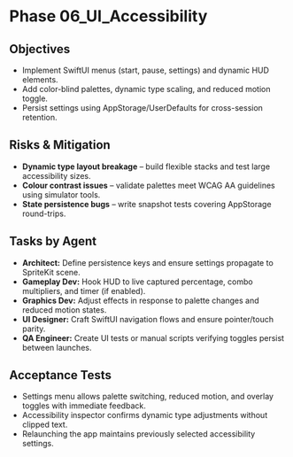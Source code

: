 # Phase 06_UI_Accessibility

## Objectives
- Implement SwiftUI menus (start, pause, settings) and dynamic HUD elements.
- Add color-blind palettes, dynamic type scaling, and reduced motion toggle.
- Persist settings using AppStorage/UserDefaults for cross-session retention.

## Risks & Mitigation
- **Dynamic type layout breakage** – build flexible stacks and test large accessibility sizes.
- **Colour contrast issues** – validate palettes meet WCAG AA guidelines using simulator tools.
- **State persistence bugs** – write snapshot tests covering AppStorage round-trips.

## Tasks by Agent
- **Architect:** Define persistence keys and ensure settings propagate to SpriteKit scene.
- **Gameplay Dev:** Hook HUD to live captured percentage, combo multipliers, and timer (if enabled).
- **Graphics Dev:** Adjust effects in response to palette changes and reduced motion states.
- **UI Designer:** Craft SwiftUI navigation flows and ensure pointer/touch parity.
- **QA Engineer:** Create UI tests or manual scripts verifying toggles persist between launches.

## Acceptance Tests
- Settings menu allows palette switching, reduced motion, and overlay toggles with immediate feedback.
- Accessibility inspector confirms dynamic type adjustments without clipped text.
- Relaunching the app maintains previously selected accessibility settings.
